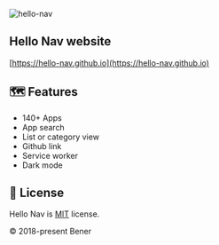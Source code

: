 ![hello-nav](https://socialify.git.ci/hello-nav/hello-nav/image?description=1&descriptionEditable=A%20navigation%20for%20developer&font=Raleway&logo=https%3A%2F%2Fhello-nav.github.io%2Ffavicon-192.png&pattern=Plus&theme=Light)

## Hello Nav website

[https://hello-nav.github.io](https://hello-nav.github.io)

## 🗺 Features

- 140+ Apps
- App search
- List or category view
- Github link
- Service worker
- Dark mode

## 📄 License

Hello Nav is [MIT](https://github.com/hello-nav/hello-nav/blob/master/LICENSE) license.

© 2018-present Bener

